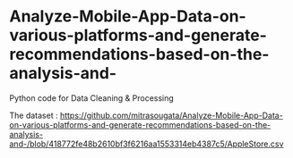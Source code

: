 # Analyze-Mobile-App-Data-on-various-platforms-and-generate-recommendations-based-on-the-analysis-and-
Python code for Data Cleaning &amp; Processing


The dataset :
https://github.com/mitrasougata/Analyze-Mobile-App-Data-on-various-platforms-and-generate-recommendations-based-on-the-analysis-and-/blob/418772fe48b2610bf3f6216aa1553314eb4387c5/AppleStore.csv
